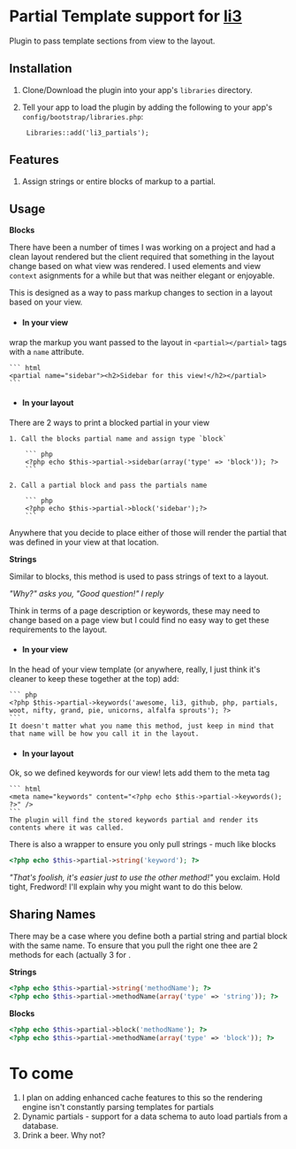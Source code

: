 # Partial Template support for [li3](http://lithify.me)
Plugin to pass template sections from view to the layout.

## Installation
1. Clone/Download the plugin into your app's ``libraries`` directory.
2. Tell your app to load the plugin by adding the following to your app's ``config/bootstrap/libraries.php``:

        Libraries::add('li3_partials');

## Features
1. Assign strings or entire blocks of markup to a partial.

## Usage
__Blocks__

There have been a number of times I was working on a project and had a clean layout rendered but the client required that something in the layout change based on what view was rendered. I used elements and view `context` asignments for a while but that was neither elegant or enjoyable.

This is designed as a way to pass markup changes to section in a layout based on your view.

* #### In your view
wrap the markup you want passed to the layout in `<partial></partial>` tags with a `name` attribute.

	``` html
	<partial name="sidebar"><h2>Sidebar for this view!</h2></partial>
	```

* #### In your layout
There are 2 ways to print a blocked partial in your view

	1. Call the blocks partial name and assign type `block`

		``` php
		<?php echo $this->partial->sidebar(array('type' => 'block')); ?>
		```

	2. Call a partial block and pass the partials name
	
		```	php	
		<?php echo $this->partial->block('sidebar');?>
		```

Anywhere that you decide to place either of those will render the partial that was defined in your view at that location.

__Strings__

Similar to blocks, this method is used to pass strings of text to a layout. 

_"Why?" asks you, "Good question!" I reply_

Think in terms of a page description or keywords, these may need to change based on a page view but I could find no easy way to get these requirements to the layout.

* #### In your view
In the head of your view template (or anywhere, really, I just think it's cleaner to keep these together at the top) add:

	``` php
	<?php $this->partial->keywords('awesome, li3, github, php, partials, woot, nifty, grand, pie, unicorns, alfalfa sprouts'); ?>
	```
	It doesn't matter what you name this method, just keep in mind that that name will be how you call it in the layout.

* #### In your layout
Ok, so we defined keywords for our view! lets add them to the meta tag

	``` html
	<meta name="keywords" content="<?php echo $this->partial->keywords(); ?>" />
	```
	The plugin will find the stored keywords partial and render its contents where it was called.

There is also a wrapper to ensure you only pull strings - much like blocks

``` php
<?php echo $this->partial->string('keyword'); ?>
```

_"That's foolish, it's easier just to use the other method!"_ you exclaim.
Hold tight, Fredword! I'll explain why you might want to do this below.

## Sharing Names

There may be a case where you define both a partial string and partial block with the same name.
To ensure that you pull the right one thee are 2 methods for each (actually 3 for .

__Strings__

```php
<?php echo $this->partial->string('methodName'); ?>
<?php echo $this->partial->methodName(array('type' => 'string')); ?>
```

__Blocks__

```php
<?php echo $this->partial->block('methodName'); ?>
<?php echo $this->partial->methodName(array('type' => 'block')); ?>
```

# To come
1. I plan on adding enhanced cache features to this so the rendering engine isn't constantly parsing templates for partials
2. Dynamic partials - support for a data schema to auto load partials from a database.
3. Drink a beer. Why not?